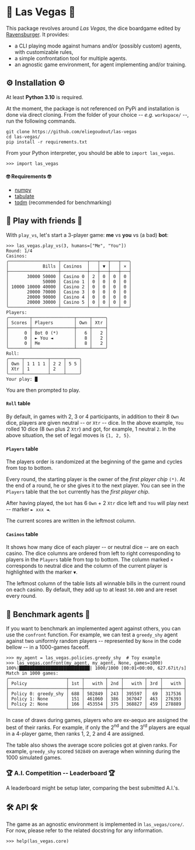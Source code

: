 # 🎲 Las Vegas 🎲

This package revolves around _Las Vegas_, the dice boardgame edited by [Ravensburger](https://www.ravensburger.fr/produits/jeux-de-soci%C3%A9t%C3%A9/jeux-d-ambiance/las-vegas-26745/index.html). It provides:

- a CLI playing mode against humans and/or (possibly custom) agents, with customizable rules,
- a simple confrontation tool for multiple agents.
- an agnostic game environment, for agent implementing and/or training.


## ⚙️ Installation ⚙️

At least **Python 3.10** is required.

At the moment, the package is not referenced on PyPi and installation is done via direct cloning. From the folder of your choice -- _e.g._ `workspace/` --, run the following commands.
```
git clone https://github.com/eliegoudout/las-vegas
cd las-vegas/
pip install -r requirements.txt
```

From your Python interpreter, you should be able to `import las_vegas`.
```pycon
>>> import las_vegas
```

#### 🤓 Requirements 🤓

- [numpy](https://github.com/numpy/numpy)
- [tabulate](https://github.com/astanin/python-tabulate)
- [tqdm](https://github.com/tqdm/tqdm) (recommended for benchmarking)


## 🤜 Play with friends 🤛

With `play_vs`, let's start a 3-player game: **me** vs **you** vs (a bad) **bot**:
```pycon
>>> las_vegas.play_vs(3, humans=["Me", "You"])
Round: 1/4
Casinos:
╭───────────────────┬──────────┬───┬───┬───┬───╮
│             Bills │ Casinos  │   │ ▼ │   │ × │
├───────────────────┼──────────┼───┼───┼───┼───┤
│       30000 50000 │ Casino 0 │ 2 │ 0 │ 0 │ 0 │
│             50000 │ Casino 1 │ 0 │ 0 │ 0 │ 0 │
│ 10000 10000 40000 │ Casino 2 │ 0 │ 0 │ 0 │ 0 │
│       20000 70000 │ Casino 3 │ 0 │ 0 │ 0 │ 0 │
│       20000 90000 │ Casino 4 │ 0 │ 0 │ 0 │ 0 │
│       20000 30000 │ Casino 5 │ 0 │ 0 │ 0 │ 0 │
╰───────────────────┴──────────┴───┴───┴───┴───╯
Players:
╭────────┬────────────────┬─────┬─────╮
│ Scores │ Players        │ Own │ Xtr │
├────────┼────────────────┼─────┼─────┤
│      0 │ Bot 0 (*)      │   6 │   2 │
│      0 │ ► You ◄        │   8 │   2 │
│      0 │ Me             │   8 │   2 │
╰────────┴────────────────┴─────┴─────╯
Roll:
╭─────┬─────────┬─────┬─────╮
│ Own │ 1 1 1 1 │ 2 2 │ 5 5 │
│ Xtr │ 1       │ 2   │     │
╰─────┴─────────┴─────┴─────╯
Your play: █
```

You are then prompted to play.

#### `Roll` table

By default, in games with 2, 3 or 4 participants, in addition to their 8 `Own` dice, players are given neutral -- or `Xtr` -- dice. In the above example, `You` rolled 10 dice (8 `Own` plus 2 `Xtr`) and got, for example, 1 neutral `2`. In the above situation, the set of legal moves is `{1, 2, 5}`.

#### `Players` table

The players order is randomized at the beginning of the game and cycles from top to bottom.

Every round, the starting player is the owner of the _first player chip_ `(*)`. At the end of a round, he or she gives it to the next player. You can see in the `Players` table that the `bot` currently has the _first player chip_.

After having played, the `bot` has 6 `Own` + 2 `Xtr` dice left and `You` will play next -- marker `► xxx ◄`.

The current scores are written in the leftmost column.

#### `Casinos` table

It shows how many dice of each player -- or neutral dice -- are on each casino. The dice columns are ordered from left to right corresponding to players in the `Players` table from top to bottom. The column marked `×` corresponds to neutral dice and the column of the current player is highlighted with the marker `▼`.

The leftmost column of the table lists all winnable bills in the current round on each casino. By default, they add up to at least `50.000` and are reset every round.


## 🤖 Benchmark agents 🤖

If you want to benchmark an implemented agent against others, you can use the `confront` function. For example, we can test a `greedy_shy` agent against two uniformly random players -- represented by `None` in the code bellow -- in a 1000-games faceoff. 
```pycon
>>> my_agent = las_vegas.policies.greedy_shy  # Toy example
>>> las_vegas.confront(my_agent, my_agent, None, games=1000)
100%|███████████████████████████| 1000/1000 [00:01<00:00, 627.67it/s]
Match in 1000 games:
╭──────────────────────┬─────┬────────┬─────┬────────┬─────┬────────╮
│ Policy               │ 1st │   with │ 2nd │   with │ 3rd │   with │
├──────────────────────┼─────┼────────┼─────┼────────┼─────┼────────┤
│ Policy 0: greedy_shy │ 688 │ 502849 │ 243 │ 395597 │  69 │ 317536 │
│ Policy 1: None       │ 151 │ 461060 │ 386 │ 367047 │ 463 │ 276393 │
│ Policy 2: None       │ 166 │ 453554 │ 375 │ 368827 │ 459 │ 278889 │
╰──────────────────────┴─────┴────────┴─────┴────────┴─────┴────────╯
```

In case of draws during games, players who are ex-aequo are assigned the best of their ranks. For example, if only the 2<sup>nd</sup> and the 3<sup>rd</sup> players are equal in a 4-player game, then ranks 1, 2, 2 and 4 are assigned.

The table also shows the average score policies got at given ranks. For example, `greedy_shy` scored `502849` on average when winning during the 1000 simulated games.

### 🏆 A.I. Competition -- Leaderboard 🏆

A leaderboard might be setup later, comparing the best submitted A.I.'s.


## 🛠️ API 🛠️

The game as an agnostic environment is implemented in `las_vegas/core/`. For now, please refer to the related docstring for any information.

```pycon
>>> help(las_vegas.core)
```
